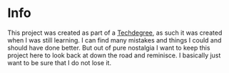 # Info

This project was created as part of a [Techdegree](https://teamtreehouse.com/techdegree), as such it was created when I was still learning. I can find many mistakes and things I could and should have done better. But out of pure nostalgia I want to keep this project here to look back at down the road and reminisce. I basically just want to be sure that I do not lose it.

